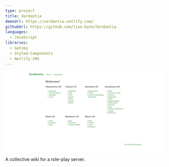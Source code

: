 ```yaml
---
type: project
title: Verdantia
demoUrl: https://verdantia.netlify.com/
githubUrl: https://github.com/lion-byte/Verdantia
languages:
  - JavaScript
libraries:
  - Gatsby
  - Styled-Components
  - Netlify-CMS
---
```


![Verdantia](./verdantia.png)

A collective wiki for a role-play server.
